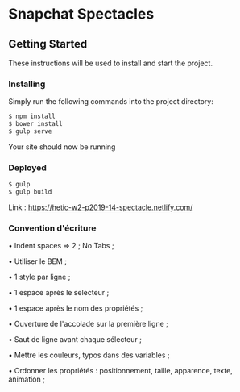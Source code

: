 # Snapchat Spectacles

## Getting Started

These instructions will be used to install and start the project.

### Installing

Simply run the following commands into the project directory:
```sh
$ npm install
$ bower install
$ gulp serve
```
Your site should now be running

### Deployed
```sh
$ gulp
$ gulp build
```
Link : https://hetic-w2-p2019-14-spectacle.netlify.com/

### Convention d'écriture

• Indent spaces => 2 ; No Tabs ; 

• Utiliser le BEM ;

• 1 style par ligne ;

• 1 espace après le selecteur ;

• 1 espace après le nom des propriétés ;

• Ouverture de l'accolade sur la première ligne ;

• Saut de ligne avant chaque sélecteur ;

• Mettre les couleurs, typos dans des variables ;

• Ordonner les propriétés : positionnement, taille, apparence, texte, animation ;

